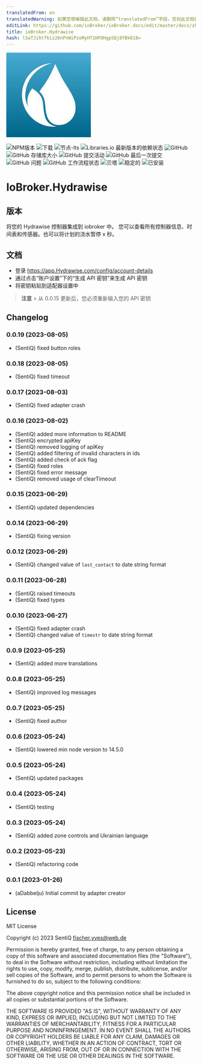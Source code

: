 ```yaml
---
translatedFrom: en
translatedWarning: 如果您想编辑此文档，请删除“translatedFrom”字段，否则此文档将再次自动翻译
editLink: https://github.com/ioBroker/ioBroker.docs/edit/master/docs/zh-cn/adapterref/iobroker.hydrawise/README.md
title: ioBroker.Hydrawise
hash: lSaTJihtfkiz26nPnWiPzoMyHT1HFOHgpSQj8fBk818=
---
```

![标识](../../../en/adapterref/iobroker.hydrawise/admin/hydrawise.jpg)

![NPM版本](https://img.shields.io/npm/v/iobroker.hydrawise.svg?style=flat-square)
![下载](https://img.shields.io/npm/dm/iobroker.hydrawise.svg?label=npm%20downloads&style=flat-square)
![节点-lts](https://img.shields.io/node/v-lts/iobroker.hydrawise?style=flat-square)
![Libraries.io 最新版本的依赖状态](https://img.shields.io/librariesio/release/npm/iobroker.hydrawise?label=npm%20dependencies&style=flat-square)
![GitHub](https://img.shields.io/github/license/sentiq/iobroker.hydrawise?style=flat-square)
![GitHub 存储库大小](https://img.shields.io/github/repo-size/sentiq/iobroker.hydrawise?logo=github&style=flat-square)
![GitHub 提交活动](https://img.shields.io/github/commit-activity/m/sentiq/iobroker.hydrawise?logo=github&style=flat-square)
![GitHub 最后一次提交](https://img.shields.io/github/last-commit/sentiq/iobroker.hydrawise?logo=github&style=flat-square)
![GitHub 问题](https://img.shields.io/github/issues/sentiq/iobroker.hydrawise?logo=github&style=flat-square)
![GitHub 工作流程状态](https://img.shields.io/github/actions/workflow/status/sentiq/iobroker.hydrawise/test-and-release.yml?branch=master&logo=github&style=flat-square)
![贝塔](https://img.shields.io/npm/v/iobroker.hydrawise.svg?color=red&label=beta)
![稳定的](http://iobroker.live/badges/hydrawise-stable.svg)
![已安装](http://iobroker.live/badges/hydrawise-installed.svg)

# IoBroker.Hydrawise
## 版本
将您的 Hydrawise 控制器集成到 iobroker 中。
您可以查看所有控制器信息、时间表和传感器。也可以将计划的浇水暂停 x 秒。

## 文档
- 登录 https://app.Hydrawise.com/config/account-details
- 通过点击“账户设置”下的“生成 API 密钥”来生成 API 密钥
- 将密钥粘贴到适配器设置中

> **注意** > 从 0.0.15 更新后，您必须重新输入您的 API 密钥

## Changelog

<!--
    Placeholder for the next version (at the beginning of the line):
    ### **WORK IN PROGRESS**
-->
### 0.0.19 (2023-08-05)

-   (SentiQ) fixed button roles

### 0.0.18 (2023-08-05)

-   (SentiQ) fixed timeout

### 0.0.17 (2023-08-03)

-   (SentiQ) fixed adapter crash

### 0.0.16 (2023-08-02)

-   (SentiQ) added more information to README
-   (SentiQ) encrypted apiKey
-   (SentiQ) removed logging of apiKey
-   (SentiQ) added filtering of invalid characters in ids
-   (SentiQ) added check of ack flag
-   (SentiQ) fixed roles
-   (SentiQ) fixed error message
-   (SentiQ) removed usage of clearTimeout

### 0.0.15 (2023-06-29)

-   (SentiQ) updated dependencies

### 0.0.14 (2023-06-29)

-   (SentiQ) fixing version

### 0.0.12 (2023-06-29)

-   (SentiQ) changed value of `last_contact` to date string format

### 0.0.11 (2023-06-28)

-   (SentiQ) raised timeouts
-   (SentiQ) fixed types

### 0.0.10 (2023-06-27)

-   (SentiQ) fixed adapter crash
-   (SentiQ) changed value of `timestr` to date string format

### 0.0.9 (2023-05-25)

-   (SentiQ) added more translations

### 0.0.8 (2023-05-25)

-   (SentiQ) improved log messages

### 0.0.7 (2023-05-25)

-   (SentiQ) fixed author

### 0.0.6 (2023-05-24)

-   (SentiQ) lowered min node version to 14.5.0

### 0.0.5 (2023-05-24)

-   (SentiQ) updated packages

### 0.0.4 (2023-05-24)

-   (SentiQ) testing

### 0.0.3 (2023-05-24)

-   (SentiQ) added zone controls and Ukrainian language

### 0.0.2 (2023-05-23)

-   (SentiQ) refactoring code

### 0.0.1 (2023-01-26)

-   (aDabbelju) Initial commit by adapter creator

## License

MIT License

Copyright (c) 2023 SentiQ <fischer.yves@web.de>

Permission is hereby granted, free of charge, to any person obtaining a copy
of this software and associated documentation files (the "Software"), to deal
in the Software without restriction, including without limitation the rights
to use, copy, modify, merge, publish, distribute, sublicense, and/or sell
copies of the Software, and to permit persons to whom the Software is
furnished to do so, subject to the following conditions:

The above copyright notice and this permission notice shall be included in all
copies or substantial portions of the Software.

THE SOFTWARE IS PROVIDED "AS IS", WITHOUT WARRANTY OF ANY KIND, EXPRESS OR
IMPLIED, INCLUDING BUT NOT LIMITED TO THE WARRANTIES OF MERCHANTABILITY,
FITNESS FOR A PARTICULAR PURPOSE AND NONINFRINGEMENT. IN NO EVENT SHALL THE
AUTHORS OR COPYRIGHT HOLDERS BE LIABLE FOR ANY CLAIM, DAMAGES OR OTHER
LIABILITY, WHETHER IN AN ACTION OF CONTRACT, TORT OR OTHERWISE, ARISING FROM,
OUT OF OR IN CONNECTION WITH THE SOFTWARE OR THE USE OR OTHER DEALINGS IN THE
SOFTWARE.